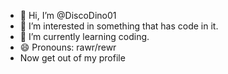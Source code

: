- 👋 Hi, I’m @DiscoDino01
- 👀 I’m interested in something that has code in it.
- 🌱 I’m currently learning coding.
- 😄 Pronouns: rawr/rewr
- Now get out of my profile

<!---
DiscoDino01/DiscoDino01 is a ✨ special ✨ repository because its `README.md` (this file) appears on your GitHub profile.
You can click the Preview link to take a look at your changes.
--->
